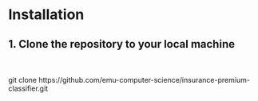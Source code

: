 <h1>Installation</h1>

<h2>1. Clone the repository to your local machine</h2>
<br/><br/>
git clone https://github.com/emu-computer-science/insurance-premium-classifier.git
<br/><br/>
